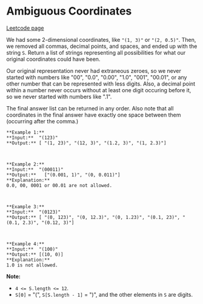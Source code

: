# Ambiguous Coordinates
[Leetcode page](https://leetcode.com/problems/ambiguous-coordinates/description)

We had some 2-dimensional coordinates, like `"(1, 3)"` or `"(2, 0.5)"`.  Then,
we removed all commas, decimal points, and spaces, and ended up with the
string `S`.  Return a list of strings representing all possibilities for what
our original coordinates could have been.

Our original representation never had extraneous zeroes, so we never started
with numbers like "00", "0.0", "0.00", "1.0", "001", "00.01", or any other
number that can be represented with less digits.  Also, a decimal point within
a number never occurs without at least one digit occuring before it, so we
never started with numbers like ".1".

The final answer list can be returned in any order.  Also note that all
coordinates in the final answer have exactly one space between them (occurring
after the comma.)

    
    
    **Example 1:**
    **Input:**  "(123)"
    **Output:** [ "(1, 23)", "(12, 3)", "(1.2, 3)", "(1, 2.3)"]
    
    
    
    **Example 2:**
    **Input:**  "(00011)"
    **Output:**   ["(0.001, 1)", "(0, 0.011)"]
    **Explanation:** 
    0.0, 00, 0001 or 00.01 are not allowed.
    
    
    
    **Example 3:**
    **Input:**  "(0123)"
    **Output:** [ "(0, 123)", "(0, 12.3)", "(0, 1.23)", "(0.1, 23)", "(0.1, 2.3)", "(0.12, 3)"]
    
    
    
    **Example 4:**
    **Input:**  "(100)"
    **Output:** [(10, 0)]
    **Explanation:** 
    1.0 is not allowed.
    



**Note:**

  * `4 <= S.length <= 12`.
  * `S[0]` = "(", `S[S.length - 1]` = ")", and the other elements in `S` are digits.



